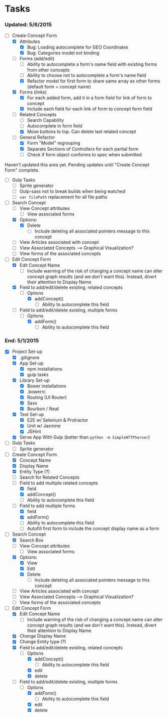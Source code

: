 # Tasks

### Updated: 5/6/2015

- [ ] Create Concept Form
    - [x] Attributes
        - [x] Bug: Loading autocomplete for GEO Coordinates
        - [x] Bug: Categories model not binding
    - [ ] Forms (add/edit)
        - [ ] Ability to autocomplete a form's name field with existing forms from other concepts
        - [ ] Ability to choose not to autocomplete a form's name field
        - [x] Refactor model for first form to share same array as other forms (default form = concept name)
    - [x] Forms (links)
        - [x] For each added form, add it in a form field for link of form to concept
        - [x] Include each field for each link of form to concept form field
    - [ ] Related Concepts
        - [ ] Search Capability
        - [ ] Autocomplete in form field
        - [x] Move buttons to top. Can delete last related concept
    - [ ] General Refactor
        - [x] Form "Model" regrouping
        - [x] Separate Sections of Controllers for each partial form
        - [ ] Check if form object conforms to spec when submitted

Haven't updated this area yet. Pending updates until "Create Concept Form" complete.

- [ ] Gulp Tasks  
    - [ ] Sprite generator
    - [ ] Gulp-sass not to break builds when being watched
    - [ ] `var filePath` replacement for all file paths
- [ ] Search Concept
    - [ ] View Concept attributes
        - [ ] View associated forms
    - [x] Options:
        - [x] Delete
            - [ ] Include deleting all associated pointers message to this concept
    - [ ] View Articles associated with concept
    - [ ] View Associated Concepts --> Graphical Visualization?
    - [ ] View forms of the associated concepts
- [ ] Edit Concept Form
    - [x] Edit Concept Name
        - [ ] Include warning of the risk of changing a concept name can alter concept graph results (and we don't want this). Instead, divert their attention to Display Name
    - [x] Field to add/edit/delete existing, related concepts
        - [ ] Options
            - [x] addConcept()
                - [ ] Ability to autocomplete this field
    - [ ] Field to add/edit/delete existing, multiple forms
        - [ ] Options
            - [x] addForm()
                - [ ] Ability to autocomplete this field

### End: 5/1/2015

- [x] Project Set-up
    - [x] .gitignore
    - [x] App Set-up
        - [x] npm installations
        - [x] gulp tasks
    - [x] Library Set-up
        - [x] Bower installations
        - [x] .bowerrc
        - [x] Routing (UI Router)
        - [x] Sass
        - [x] Bourbon / Neat
    - [x] Test Set-up
        - [x] E2E w/ Selenium & Protractor
        - [x] Unit w/ Jasmine
        - [x] JSHint
    - [x] Serve App With Gulp (better than `python -m SimpleHTTPServer`)
- [ ] Gulp Tasks  
    - [ ] Sprite generator
- [ ] Create Concept Form
    - [x] Concept Name
    - [x] Display Name
    - [x] Entity Type (?)
    - [ ] Search for Related Concepts
    - [ ] Field to add multiple related concepts
        - [x] field
        - [x] addConcept()
        - [ ] Ability to autocomplete this field
    - [ ] Field to add multiple forms
        - [x] field
        - [x] addForm()
        - [ ] Ability to autocomplete this field
        - [ ] Autofill first form to include the concept display name as a form
- [ ] Search Concept
    - [x] Search Box
    - [ ] View Concept attributes
        - [ ] View associated forms
    - [x] Options:
        - [x] View
        - [x] Edit
        - [x] Delete
            - [ ] Include deleting all associated pointers message to this concept
    - [ ] View Articles associated with concept
    - [ ] View Associated Concepts --> Graphical Visualization?
    - [ ] View forms of the associated concepts
- [ ] Edit Concept Form
    - [x] Edit Concept Name
        - [ ] Include warning of the risk of changing a concept name can alter concept graph results (and we don't want this). Instead, divert their attention to Display Name
    - [x] Change Display Name
    - [x] Change Entity type (?)
    - [x] Field to add/edit/delete existing, related concepts
        - [ ] Options
            - [x] addConcept()
                - [ ] Ability to autocomplete this field
            - [x] edit
            - [x] delete
    - [ ] Field to add/edit/delete existing, multiple forms
        - [ ] Options
            - [x] addForm()
                - [ ] Ability to autocomplete this field
            - [x] edit
            - [x] delete
